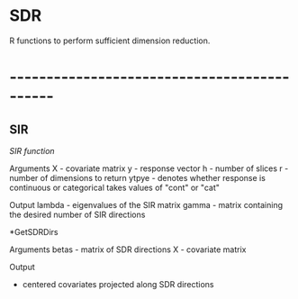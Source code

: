 # SDR
R functions to perform sufficient dimension reduction.

# --------------------------------------------

## SIR
*SIR function*

Arguments
X - covariate matrix
y - response vector
h - number of slices
r - number of dimensions to return
ytpye - denotes whether response is continuous or categorical takes values of "cont" or "cat"

Output
lambda - eigenvalues of the SIR matrix
gamma - matrix containing the desired number of SIR directions

*GetSDRDirs

Arguments
betas - matrix of SDR directions
X - covariate matrix

Output
- centered covariates projected along SDR directions
